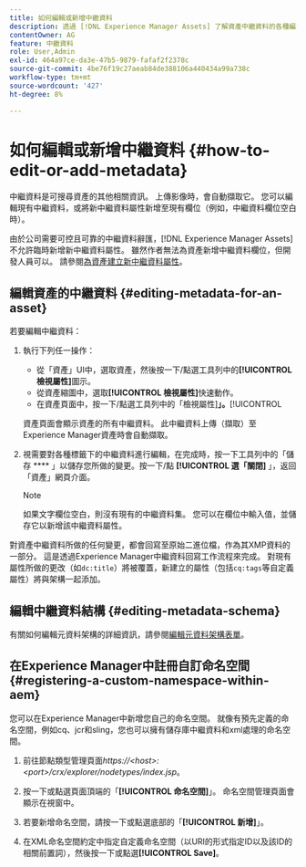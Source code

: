 ```yaml
---
title: 如何編輯或新增中繼資料
description: 透過 [!DNL Experience Manager Assets] 了解資產中繼資料的各種編輯資產中繼資料的方式。
contentOwner: AG
feature: 中繼資料
role: User,Admin
exl-id: 464a97ce-da3e-47b5-9879-fafaf2f2378c
source-git-commit: 4be76f19c27aeab84de388106a440434a99a738c
workflow-type: tm+mt
source-wordcount: '427'
ht-degree: 8%

---
```


# 如何編輯或新增中繼資料 {#how-to-edit-or-add-metadata}

中繼資料是可搜尋資產的其他相關資訊。 上傳影像時，會自動擷取它。 您可以編輯現有中繼資料，或將新中繼資料屬性新增至現有欄位（例如，中繼資料欄位空白時）。

由於公司需要可控且可靠的中繼資料辭匯，[!DNL Experience Manager Assets]不允許臨時新增新中繼資料屬性。 雖然作者無法為資產新增中繼資料欄位，但開發人員可以。 請參閱[為資產建立新中繼資料屬性](meta-edit.md#editing-metadata-schema)。

## 編輯資產的中繼資料 {#editing-metadata-for-an-asset}

若要編輯中繼資料：

1. 執行下列任一操作：

   * 從「資產」UI中，選取資產，然後按一下/點選工具列中的&#x200B;**[!UICONTROL 檢視屬性]**&#x200B;圖示。
   * 從資產縮圖中，選取&#x200B;**[!UICONTROL 檢視屬性]**&#x200B;快速動作。
   * 在資產頁面中，按一下/點選工具列中的「檢視屬性&#x200B;]**」。**[!UICONTROL 

   資產頁面會顯示資產的所有中繼資料。 此中繼資料上傳（擷取）至Experience Manager資產時會自動擷取。

1. 視需要對各種標籤下的中繼資料進行編輯，在完成時，按一下工具列中的「儲存 **** 」以儲存您所做的變更。按一下/點 **[!UICONTROL 選「關閉]** 」，返回「資產」網頁介面。

   >[!NOTE]
   >
   >如果文字欄位空白，則沒有現有的中繼資料集。 您可以在欄位中輸入值，並儲存它以新增該中繼資料屬性。

對資產中繼資料所做的任何變更，都會回寫至原始二進位檔，作為其XMP資料的一部分。 這是透過Experience Manager中繼資料回寫工作流程來完成。 對現有屬性所做的更改（如`dc:title`）將被覆蓋，新建立的屬性（包括`cq:tags`等自定義屬性）將與架構一起添加。

<!-- XMP write-back is supported and enabled for the platforms and file formats described in technical requirements. -->

## 編輯中繼資料結構 {#editing-metadata-schema}

有關如何編輯元資料架構的詳細資訊，請參閱[編輯元資料架構表單](metadata-schemas.md#edit-metadata-schema-forms)。

## 在Experience Manager中註冊自訂命名空間 {#registering-a-custom-namespace-within-aem}

您可以在Experience Manager中新增您自己的命名空間。 就像有預先定義的命名空間，例如cq、jcr和sling，您也可以擁有儲存庫中繼資料和xml處理的命名空間。

1. 前往節點類型管理頁面&#x200B;*https://&lt;host>:&lt;port>/crx/explorer/nodetypes/index.jsp*。
1. 按一下或點選頁面頂端的「**[!UICONTROL 命名空間]**」。 命名空間管理頁面會顯示在視窗中。

1. 若要新增命名空間，請按一下或點選底部的「**[!UICONTROL 新增]**」。
1. 在XML命名空間約定中指定自定義命名空間（以URI的形式指定ID以及該ID的相關前置詞），然後按一下或點選&#x200B;**[!UICONTROL Save]**。
